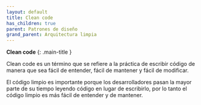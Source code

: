 ```yaml
---
layout: default
title: Clean code
has_children: true
parent: Patrones de diseño
grand_parent: Arquitectura limpia
---
```


**Clean code**
{: .main-title }

<!-- pequeña introducción a clean code -->
Clean code es un término que se refiere a la práctica de escribir código de manera que sea fácil de entender, fácil de mantener y fácil de modificar. 

El código limpio es importante porque los desarrolladores pasan la mayor parte de su tiempo leyendo código en lugar de escribirlo, por lo tanto el código limpio es más fácil de entender y de mantener.